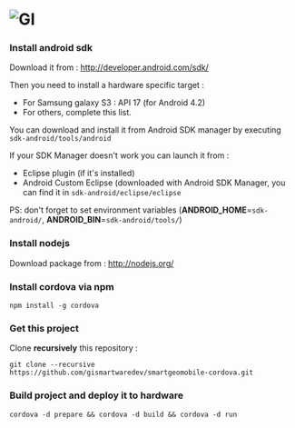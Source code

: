 ![GI](http://gismartware.com/images/logo.png)
====================================================================

### Install android sdk 

Download it from : http://developer.android.com/sdk/

Then you need to install a hardware specific target : 
* For Samsung galaxy S3 : API 17 (for Android 4.2)
* For others, complete this list.

You can download and install it from Android SDK manager by executing `sdk-android/tools/android`

If your SDK Manager doesn't work you can launch it from :
* Eclipse plugin (if it's installed)
* Android Custom Eclipse (downloaded with Android SDK Manager, you can find it in `sdk-android/eclipse/eclipse`

PS: don't forget to set environment variables (**ANDROID_HOME**=`sdk-android/`, **ANDROID_BIN**=`sdk-android/tools/`)

### Install nodejs

Download package from : http://nodejs.org/

### Install cordova via npm

`npm install -g cordova`

### Get this project 

Clone **recursively** this repository : 

`git clone --recursive https://github.com/gismartwaredev/smartgeomobile-cordova.git`

### Build project and deploy it to hardware

`cordova -d prepare && cordova -d build && cordova -d run`


